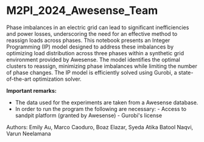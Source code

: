 # M2PI_2024_Awesense_Team

Phase imbalances in an electric grid can lead to significant inefficiencies and power losses, underscoring the need for an effective method to reassign loads across phases. This notebook presents an Integer Programming (IP) model designed to address these imbalances by optimizing load distribution across three phases within a synthetic grid environment provided by Awesense. The model identifies the optimal clusters to reassign, minimizing phase imbalances while limiting the number of phase changes. The IP model is efficiently solved using Gurobi, a state-of-the-art optimization solver.

**Important remarks:**
 - The data used for the experiments are taken from a Awesense database.
 - In order to run the program the following are necessary:
       - Access to sandpit platform (granted by Awesense)
       - Gurobi's license

Authors: Emily Au, Marco Caoduro, Boaz Elazar, Syeda Atika Batool Naqvi, Varun Neelamana
